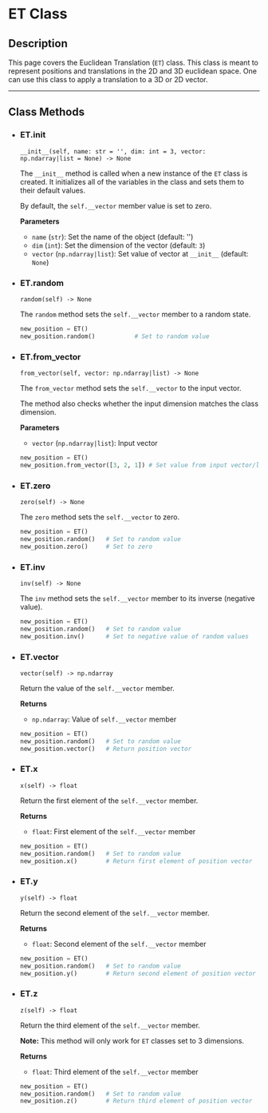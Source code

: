 # ET Class

## Description

This page covers the Euclidean Translation (`ET`) class. This class is meant to represent positions and translations in the 2D and 3D euclidean space. One can use this class to apply a translation to a 3D or 2D vector.

-------------------------

## Class Methods

- ### ET.__init__

    `__init__(self, name: str = '', dim: int = 3, vector: np.ndarray|list = None) -> None`

    The `__init__` method is called when a new instance of the `ET` class is created. It initializes all of the variables in the class and sets them to their default values.

    By default, the `self.__vector` member value is set to zero.
    
    **Parameters**

    - `name` (`str`): Set the name of the object (default: '')
    - `dim` (`int`): Set the dimension of the vector (default: `3`)
    - `vector` (`np.ndarray|list`): Set value of vector at `__init__` (default: `None`)

- ### ET.random

    `random(self) -> None`

    The `random` method sets the `self.__vector` member to a random state.

    ``` py title="Example"
    new_position = ET()
    new_position.random()           # Set to random value
    ```

- ### ET.from_vector

    `from_vector(self, vector: np.ndarray|list) -> None`

    The `from_vector` method sets the `self.__vector` to the input vector.

    The method also checks whether the input dimension matches the class dimension.

    **Parameters**

    - `vector` (`np.ndarray|list`): Input vector

    ``` py title="Example"
    new_position = ET()
    new_position.from_vector([3, 2, 1]) # Set value from input vector/list
    ```

- ### ET.zero

    `zero(self) -> None`

    The `zero` method sets the `self.__vector` to zero.

    ``` py title="Example"
    new_position = ET()
    new_position.random()   # Set to random value
    new_position.zero()     # Set to zero
    ```

- ### ET.inv

    `inv(self) -> None`

    The `inv` method sets the `self.__vector` member to its inverse (negative value).

    ``` py title="Example"
    new_position = ET()
    new_position.random()   # Set to random value
    new_position.inv()      # Set to negative value of random values
    ```

- ### ET.vector

    `vector(self) -> np.ndarray`

    Return the value of the `self.__vector` member.

    **Returns**

    - `np.ndarray`: Value of `self.__vector` member

    ``` py title="Example"
    new_position = ET()
    new_position.random()   # Set to random value
    new_position.vector()   # Return position vector
    ```

- ### ET.x

    `x(self) -> float`

    Return the first element of the `self.__vector` member.

    **Returns**

    - `float`: First element of the `self.__vector` member

    ``` py title="Example"
    new_position = ET()
    new_position.random()   # Set to random value
    new_position.x()        # Return first element of position vector
    ```

- ### ET.y

    `y(self) -> float`

    Return the second element of the `self.__vector` member.

    **Returns**

    - `float`: Second element of the `self.__vector` member

    ``` py title="Example"
    new_position = ET()
    new_position.random()   # Set to random value
    new_position.y()        # Return second element of position vector
    ```

- ### ET.z

    `z(self) -> float`

    Return the third element of the `self.__vector` member.

    **Note:** This method will only work for `ET` classes set to 3 dimensions.

    **Returns**

    - `float`: Third element of the `self.__vector` member

    ``` py title="Example"
    new_position = ET()
    new_position.random()   # Set to random value
    new_position.z()        # Return third element of position vector
    ```